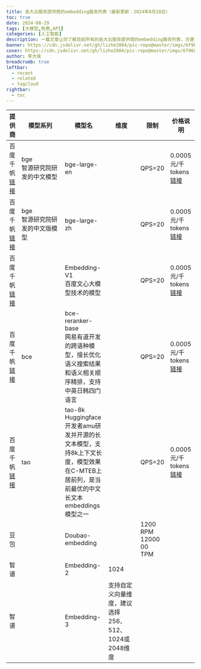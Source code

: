 ```yaml
---
title: 各大云服务提供商的embedding服务列表（最新更新：2024年8月28日）
toc: true
date: 2024-08-29
tags: [大模型,免费,API]
categories: [人工智能]
description: 一篇文章让你了解目前所有的各大云服务提供商的embedding服务列表，方便大家快速选型
banner: https://cdn.jsdelivr.net/gh/lizhe2004/pic-repo@master/imgs/6f96874525e34d0cb75b29f11e109ecda34ef3f5235cf960eaa6bf1e02f5e448.jpg
cover: https://cdn.jsdelivr.net/gh/lizhe2004/pic-repo@master/imgs/6f96874525e34d0cb75b29f11e109ecda34ef3f5235cf960eaa6bf1e02f5e448.jpg
author: 李大侠
breadcrumb: true
leftbar:
  - recent
  - related
  - tagcloud
rightbar:
  - toc
---
```

 



| 提供商 | 模型系列 | 模型名 |维度|限制|价格说明|
| --- | --- | --- |--- |--- | -- |
| 百度千帆<br>[链接](https://console.bce.baidu.com/qianfan/overview) |<span  style="display:inline-block; width:100px ;text-wrap: wrap;word-wrap: break-word;"> bge<br>智源研究院研发的中文模型</span>	 | bge-large-en | | QPS=20| 0.0005元/千tokens<br>[链接](https://cloud.baidu.com/doc/WENXINWORKSHOP/s/hlrk4akp7)|
| 百度千帆<br>[链接](https://console.bce.baidu.com/qianfan/overview) |<span  style="display:inline-block; width:100px ;text-wrap: wrap;word-wrap: break-word;"> bge<br>智源研究院研发的中文版模型</span>	 | bge-large-zh | | QPS=20|0.0005元/千tokens <br>[链接](https://cloud.baidu.com/doc/WENXINWORKSHOP/s/hlrk4akp7)| 
| 百度千帆<br>[链接](https://console.bce.baidu.com/qianfan/overview) |	|<span  style="display:inline-block; width:100px ;text-wrap: wrap;word-wrap: break-word;"> Embedding-V1<br> 百度文心大模型技术的模型</span> | | QPS=20| 0.0005元/千tokens<br>[链接](https://cloud.baidu.com/doc/WENXINWORKSHOP/s/hlrk4akp7)| 
| 百度千帆<br>[链接](https://console.bce.baidu.com/qianfan/overview) |bce		|<span  style="display:inline-block; width:100px ;text-wrap: wrap;word-wrap: break-word;"> bce-reranker-base <br> 网易有道开发的跨语种模型，擅长优化语义搜索结果和语义相关顺序精排，支持中英日韩四门语言</span> | | QPS=20 | 0.0005元/千tokens<br>[链接](https://cloud.baidu.com/doc/WENXINWORKSHOP/s/hlrk4akp7)| 
| 百度千帆<br>[链接](https://console.bce.baidu.com/qianfan/overview) |tao		| tao-8k<br><span  style="display:inline-block; width:100px ;text-wrap: wrap;word-wrap: break-word;"> Huggingface开发者amu研发并开源的长文本模型，支持8k上下文长度，模型效果在C-MTEB上居前列，是当前最优的中文长文本embeddings模型之一</span>  | | QPS=20|  0.0005元/千tokens<br>[链接](https://cloud.baidu.com/doc/WENXINWORKSHOP/s/hlrk4akp7)| 
|豆包|	| <span  style="display:inline-block; width:100px ;text-wrap: wrap;word-wrap: break-word;">Doubao-embedding</span>| | <span  style="display:inline-block; width:60px ;text-wrap: wrap;word-wrap: break-word;">1200 RPM <br> 1200000 TPM</span> | | 0.0005元/千tokens<br>
|智谱|	|Embedding-2<br> | 1024| | |  
|智谱|	|Embedding-3<br>| <span  style="display:inline-block; width:70px ;text-wrap: wrap;word-wrap: break-word;">支持自定义向量维度，建议选择256、512、1024或2048维度</span>   | | |  
 
